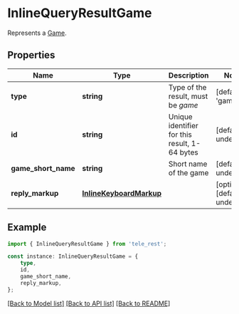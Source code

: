 # InlineQueryResultGame

Represents a [Game](https://core.telegram.org/bots/api/#games).

## Properties

Name | Type | Description | Notes
------------ | ------------- | ------------- | -------------
**type** | **string** | Type of the result, must be *game* | [default to 'game']
**id** | **string** | Unique identifier for this result, 1-64 bytes | [default to undefined]
**game_short_name** | **string** | Short name of the game | [default to undefined]
**reply_markup** | [**InlineKeyboardMarkup**](InlineKeyboardMarkup.md) |  | [optional] [default to undefined]

## Example

```typescript
import { InlineQueryResultGame } from 'tele_rest';

const instance: InlineQueryResultGame = {
    type,
    id,
    game_short_name,
    reply_markup,
};
```

[[Back to Model list]](../README.md#documentation-for-models) [[Back to API list]](../README.md#documentation-for-api-endpoints) [[Back to README]](../README.md)
